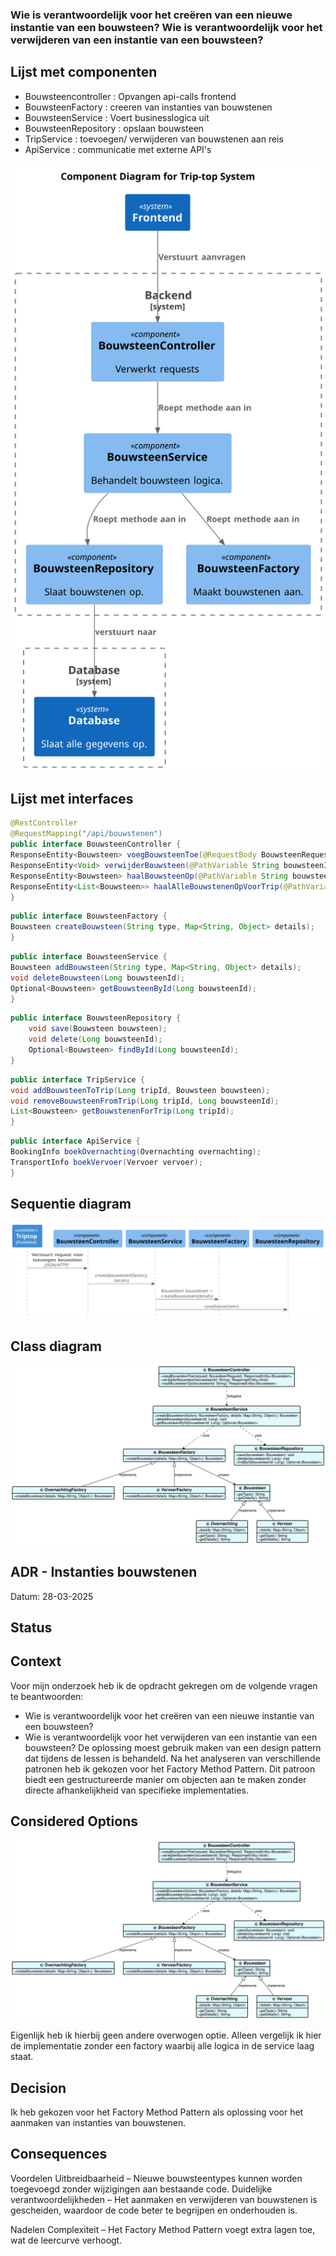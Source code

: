 ### Wie is verantwoordelijk voor het creëren van een nieuwe instantie van een bouwsteen? Wie is verantwoordelijk voor het verwijderen van een instantie van een bouwsteen?

## Lijst met componenten
* Bouwsteencontroller : Opvangen api-calls frontend
* BouwsteenFactory : creeren van instanties van bouwstenen
* BouwsteenService : Voert businesslogica uit
* BouwsteenRepository : opslaan bouwsteen
* TripService : toevoegen/ verwijderen van bouwstenen aan reis
* ApiService : communicatie met externe API's

![componentDiagramOnderzoek-Component Diagram for Trip-top System.svg](componentDiagramOnderzoek-Component%20Diagram%20for%20Trip-top%20System.svg)

## Lijst met interfaces

```java
@RestController
@RequestMapping("/api/bouwstenen")
public interface BouwsteenController {
ResponseEntity<Bouwsteen> voegBouwsteenToe(@RequestBody BouwsteenRequest request);
ResponseEntity<Void> verwijderBouwsteen(@PathVariable String bouwsteenId);
ResponseEntity<Bouwsteen> haalBouwsteenOp(@PathVariable String bouwsteenId);
ResponseEntity<List<Bouwsteen>> haalAlleBouwstenenOpVoorTrip(@PathVariable String tripId);
}
```
```java
public interface BouwsteenFactory {
Bouwsteen createBouwsteen(String type, Map<String, Object> details);
}
```

```java
public interface BouwsteenService {
Bouwsteen addBouwsteen(String type, Map<String, Object> details);
void deleteBouwsteen(Long bouwsteenId);
Optional<Bouwsteen> getBouwsteenById(Long bouwsteenId);
}
```

```java
public interface BouwsteenRepository {
    void save(Bouwsteen bouwsteen);
    void delete(Long bouwsteenId);
    Optional<Bouwsteen> findById(Long bouwsteenId);
}
```
```java
public interface TripService {
void addBouwsteenToTrip(Long tripId, Bouwsteen bouwsteen);
void removeBouwsteenFromTrip(Long tripId, Long bouwsteenId);
List<Bouwsteen> getBouwstenenForTrip(Long tripId);
}
```
```java
public interface ApiService {
BookingInfo boekOvernachting(Overnachting overnachting);
TransportInfo boekVervoer(Vervoer vervoer);
}
```

## Sequentie diagram
![dynamicDiagramOnderzoek-0.svg](dynamicDiagramOnderzoek-0.svg)

## Class diagram

![classDiagramOnderzoek-0.svg](classDiagramOnderzoek-0.svg)

## ADR - Instanties bouwstenen

Datum: 28-03-2025

## Status

## Context

Voor mijn onderzoek heb ik de opdracht gekregen om de volgende vragen te beantwoorden:
* Wie is verantwoordelijk voor het creëren van een nieuwe instantie van een bouwsteen?
* Wie is verantwoordelijk voor het verwijderen van een instantie van een bouwsteen?
De oplossing moest gebruik maken van een design pattern dat tijdens de lessen is behandeld. Na het analyseren van verschillende patronen heb ik gekozen voor het Factory Method Pattern. Dit patroon biedt een gestructureerde manier om objecten aan te maken zonder directe afhankelijkheid van specifieke implementaties.

## Considered Options
![classDiagramOnderzoek-0.svg](classDiagramOnderzoek-0.svg)

Eigenlijk heb ik hierbij geen andere overwogen optie. Alleen vergelijk ik hier de implementatie zonder een factory waarbij alle logica in de service laag staat.
## Decision
Ik heb gekozen voor het Factory Method Pattern als oplossing voor het aanmaken van instanties van bouwstenen.

## Consequences

Voordelen
Uitbreidbaarheid – Nieuwe bouwsteentypes kunnen worden toegevoegd zonder wijzigingen aan bestaande code.
Duidelijke verantwoordelijkheden – Het aanmaken en verwijderen van bouwstenen is gescheiden, waardoor de code beter te begrijpen en onderhouden is.

Nadelen
Complexiteit – Het Factory Method Pattern voegt extra lagen toe, wat de leercurve verhoogt.
